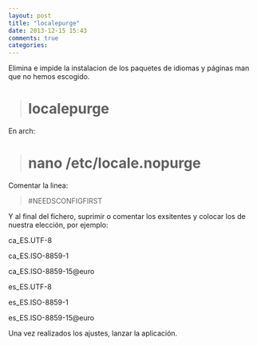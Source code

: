 ```yaml
---
layout: post
title: "localepurge"
date: 2013-12-15 15:43
comments: true
categories: 
---
```

Elimina e impide la instalacion de los paquetes de idiomas y páginas man que no hemos escogido.

># localepurge

En arch:

># nano /etc/locale.nopurge

Comentar la linea:

>#NEEDSCONFIGFIRST

Y al final del fichero, suprimir o comentar los exsitentes y colocar los de nuestra elección, por ejemplo:

ca_ES.UTF-8

ca_ES.ISO-8859-1

ca_ES.ISO-8859-15@euro

es_ES.UTF-8

es_ES.ISO-8859-1

es_ES.ISO-8859-15@euro

Una vez realizados los ajustes, lanzar la aplicación.

